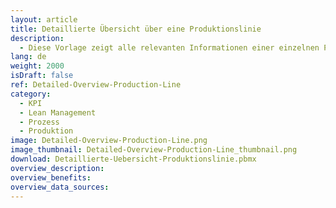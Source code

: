 ```yaml
---
layout: article
title: Detaillierte Übersicht über eine Produktionslinie
description: 
  - Diese Vorlage zeigt alle relevanten Informationen einer einzelnen Produktionslinie an. Es beinhaltet unter anderem MES Daten, Bestellinformationen und Mitarbeiter News. Zusätzlich wird der Status der anderen Linien vereinfacht dargestellt.
lang: de
weight: 2000
isDraft: false
ref: Detailed-Overview-Production-Line
category:
  - KPI
  - Lean Management
  - Prozess
  - Produktion
image: Detailed-Overview-Production-Line.png
image_thumbnail: Detailed-Overview-Production-Line_thumbnail.png
download: Detaillierte-Uebersicht-Produktionslinie.pbmx
overview_description:
overview_benefits:
overview_data_sources:
---
```

